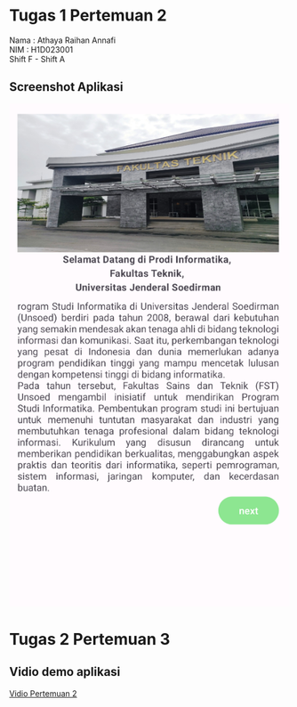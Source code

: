 # Tugas 1 Pertemuan 2

Nama  : Athaya Raihan Annafi <br>
NIM   : H1D023001 <br>
Shift F - Shift A

## Screenshot Aplikasi
![Pertemuan1](screenshot/Pertemuan1.png)

# Tugas 2 Pertemuan 3
## Vidio demo aplikasi 
[Vidio Pertemuan 2](screenshot/Pertemuan2.mp4)

